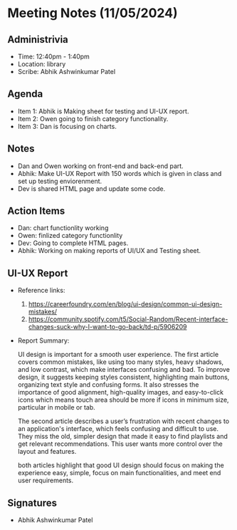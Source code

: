 # Meeting Notes (11/05/2024)

## Administrivia
* Time: 12:40pm - 1:40pm
* Location: library
* Scribe: Abhik Ashwinkumar Patel

## Agenda

- Item 1: Abhik is Making sheet for testing and UI-UX report.
- Item 2: Owen going to finish category functionality.
- Item 3: Dan is focusing on charts.

## Notes

- Dan and Owen working on front-end and back-end part.
- Abhik: Make UI-UX Report with 150 words which is given in class and set up testing enviorenment.
- Dev is shared HTML page and update some code.


## Action Items

- Dan: chart functionlity working
- Owen: finlized category functionlity
- Dev: Going to complete HTML pages.
- Abhik: Working on making reports of UI/UX and Testing sheet. 

## UI-UX Report 

 * Reference links:
   1) https://careerfoundry.com/en/blog/ui-design/common-ui-design-mistakes/
   2) https://community.spotify.com/t5/Social-Random/Recent-interface-changes-suck-why-I-want-to-go-back/td-p/5906209

 * Report Summary:
 
   UI design is important for a smooth user experience. The first article covers common mistakes, like using too many styles, heavy shadows, and low contrast, which make interfaces confusing and bad. To improve design, it suggests keeping styles consistent, highlighting main buttons, organizing text style and confusing forms. It also stresses the importance of good alignment, high-quality images, and easy-to-click icons which means touch area should be more if icons in minimum size, particular in mobile or tab.

   The second article describes a user’s frustration with recent changes to an application's interface, which feels confusing and difficult to use. They miss the old, simpler design that made it easy to find playlists and get relevant recommendations. This user wants more control over the layout and features.

   both articles highlight that good UI design should focus on making the experience easy, simple, focus on main functionalities, and meet end user requirements.

## Signatures
- Abhik Ashwinkumar Patel